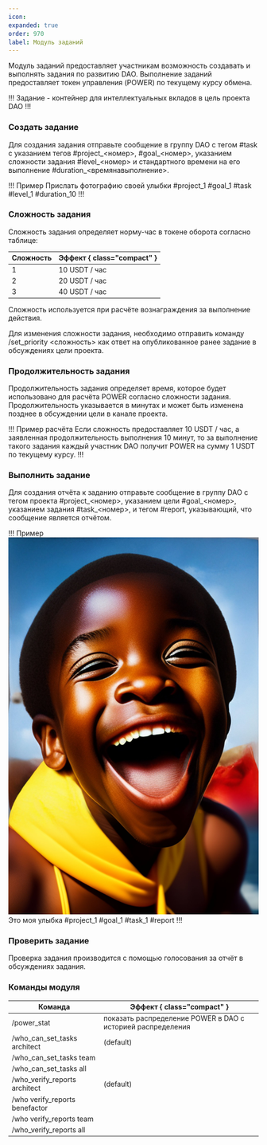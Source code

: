 ```yaml
---
icon: 
expanded: true
order: 970
label: Модуль заданий
---
```


Модуль заданий предоставляет участникам возможность создавать и выполнять задания по развитию DAO. Выполнение заданий предоставляет токен управления (POWER) по текущему курсу обмена. 
  
!!! Задание -
контейнер для интеллектуальных вкладов в цель проекта DAO
!!!

### Создать задание
Для создания задания отправьте сообщение в группу DAO с тегом #task с указанием тегов #project_<номер>, #goal_<номер>, указанием сложности задания #level_<номер> и стандартного времени на его выполнение #duration_<времянавыполнение>. 

!!! Пример
Прислать фотографию своей улыбки #project_1 #goal_1 #task #level_1 #duration_10
!!!

### Сложность задания
Сложность задания определяет норму-час в токене оборота согласно таблице:

Сложность   | Эффект { class="compact" }
---    | ---
1 | 10 USDT / час
2 | 20 USDT / час
3 | 40 USDT / час

Сложность используется при расчёте вознаграждения за выполнение действия. 

Для изменения сложности задания, необходимо отправить команду /set_priority <сложность> как ответ на опубликованное ранее задание в обсуждениях цели проекта. 


### Продолжительность задания
Продолжительность задания определяет время, которое будет использовано для расчёта POWER согласно сложности задания. Продолжительность указывается в минутах и может быть изменена позднее в обсуждении цели в канале проекта. 

!!! Пример расчёта
Если сложность предоставляет 10 USDT / час, а заявленная продолжительность  выполнения 10 минут, то за выполнение такого задания каждый участник DAO получит POWER на сумму 1 USDT по текущему курсу.
!!!

### Выполнить задание
Для создания отчёта к заданию отправьте сообщение в группу DAO с тегом проекта #project_<номер>, указанием цели #goal_<номер>, указанием задания #task_<номер>, и тегом #report, указывающий, что сообщение является отчётом. 

!!! Пример
![](/static/face.jpg)
Это моя улыбка #project_1 #goal_1 #task_1 #report
!!!



### Проверить задание
Проверка задания производится с помощью голосования за отчёт в обсуждениях задания. 



### Команды модуля
Команда   | Эффект { class="compact" }
---    | ---
/power_stat | показать распределение POWER в DAO с историей распределения
/who_can_set_tasks architect | (default)
/who_can_set_tasks team | 
/who_can_set_tasks all | 
/who_verify_reports architect | (default)
/who verify_reports benefactor |
/who verify_reports team |
/who_verify_reports all |


<!-- Ценность вклада увеличивается по мере роста количества оборотов.  -->

